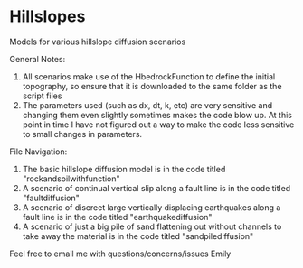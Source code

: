 # Hillslopes
Models for various hillslope diffusion scenarios

General Notes:
1) All scenarios make use of the HbedrockFunction to define the initial topography, so ensure that it is downloaded to the same folder as the script files
2) The parameters used (such as dx, dt, k, etc) are very sensitive and changing them even slightly sometimes makes the code blow up. At this point in time I have not figured out a way to make the code less sensitive to small changes in parameters.

File Navigation:
1) The basic hillslope diffusion model is in the code titled "rockandsoilwithfunction"
2) A scenario of continual vertical slip along a fault line is in the code titled "faultdiffusion"
3) A scenario of discreet large vertically displacing earthquakes along a fault line is in the code titled "earthquakediffusion"
4) A scenario of just a big pile of sand flattening out without channels to take away the material is in the code titled  "sandpilediffusion"

Feel free to email me with questions/concerns/issues
Emily
